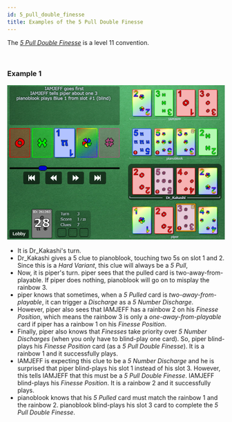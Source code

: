 ```yaml
---
id: 5_pull_double_finesse
title: Examples of the 5 Pull Double Finesse
---
```


The *[5 Pull Double Finesse](level_11.md#the-5-pull-double-finesse)* is a level 11 convention.

<br />

### Example 1

![Example Screenshot](https://raw.githubusercontent.com/Zamiell/hanabi-conventions/master/img/examples/5_pull_double_finesse.png)

- It is Dr_Kakashi's turn.
- Dr_Kakashi gives a 5 clue to pianoblook, touching two 5s on slot 1 and 2. Since this is a *Hard Variant*, this clue will always be a *5 Pull*,
- Now, it is piper's turn. piper sees that the pulled card is two-away-from-playable. If piper does nothing, pianoblook will go on to misplay the rainbow 3.
- piper knows that sometimes, when a *5 Pulled* card is *two-away-from-playable*, it can trigger a *Discharge* as a *5 Number Discharge*.
- However, piper also sees that IAMJEFF has a rainbow 2 on his *Finesse Position*, which means the rainbow 3 is only a *one-away-from-playable* card if piper has a rainbow 1 on his *Finesse Position*.
- Finally, piper also knows that *Finesses* take priority over *5 Number Discharges* (when you only have to blind-play one card). So, piper blind-plays his *Finesse Position* card (as a *5 Pull Double Finesse*). It is a rainbow 1 and it successfully plays.
- IAMJEFF is expecting this clue to be a *5 Number Discharge* and he is surprised that piper blind-plays his slot 1 instead of his slot 3. However, this tells IAMJEFF that this must be a *5 Pull Double Finesse*. IAMJEFF blind-plays his *Finesse Position*. It is a rainbow 2 and it successfully plays.
- pianoblook knows that his *5 Pulled* card must match the rainbow 1 and the rainbow 2. pianoblook blind-plays his slot 3 card to complete the *5 Pull Double Finesse*.
